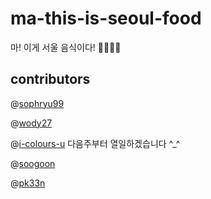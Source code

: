 # ma-this-is-seoul-food

마! 이게 서울 음식이다! 🧀🍖🍕🍚



## contributors

@[sophryu99](https://github.com/sophryu99)

@[wody27](https://github.com/wody27)

@[i-colours-u](https://github.com/i-colours-u)
다음주부터 열일하겠습니다 ^_^

@[soogoon](https://github.com/soogoon)

@[pk33n](https://github.com/pk33n)

